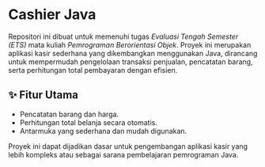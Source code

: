 # Cashier Java

Repositori ini dibuat untuk memenuhi tugas _Evaluasi Tengah Semester (ETS)_ mata kuliah _Pemrograman Berorientasi Objek_. Proyek ini merupakan aplikasi kasir sederhana yang dikembangkan menggunakan Java, dirancang untuk mempermudah pengelolaan transaksi penjualan, pencatatan barang, serta perhitungan total pembayaran dengan efisien.

## ✨ Fitur Utama

- Pencatatan barang dan harga.
- Perhitungan total belanja secara otomatis.
- Antarmuka yang sederhana dan mudah digunakan.

Proyek ini dapat dijadikan dasar untuk pengembangan aplikasi kasir yang lebih kompleks atau sebagai sarana pembelajaran pemrograman Java.
